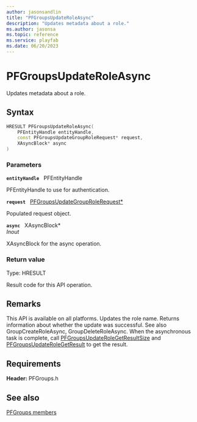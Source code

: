 ```yaml
---
author: jasonsandlin
title: "PFGroupsUpdateRoleAsync"
description: "Updates metadata about a role."
ms.author: jasonsa
ms.topic: reference
ms.service: playfab
ms.date: 06/20/2023
---
```


# PFGroupsUpdateRoleAsync  

Updates metadata about a role.  

## Syntax  
  
```cpp
HRESULT PFGroupsUpdateRoleAsync(  
    PFEntityHandle entityHandle,  
    const PFGroupsUpdateGroupRoleRequest* request,  
    XAsyncBlock* async  
)  
```  
  
### Parameters  
  
**`entityHandle`** &nbsp; PFEntityHandle  
  
PFEntityHandle to use for authentication.  
  
**`request`** &nbsp; [PFGroupsUpdateGroupRoleRequest*](../../pfgroupstypes/structs/pfgroupsupdategrouprolerequest.md)  
  
Populated request object.  
  
**`async`** &nbsp; XAsyncBlock*  
*_Inout_*  
  
XAsyncBlock for the async operation.  
  
  
### Return value
Type: HRESULT
  
Result code for this API operation.
  
## Remarks  
  
This API is available on all platforms. Updates the role name. Returns information about whether the update was successful. See also GroupCreateRoleAsync, GroupDeleteRoleAsync. When the asynchronous task is complete, call [PFGroupsUpdateRoleGetResultSize](pfgroupsupdaterolegetresultsize.md) and [PFGroupsUpdateRoleGetResult](pfgroupsupdaterolegetresult.md) to get the result.
  
## Requirements  
  
**Header:** PFGroups.h
  
## See also  
[PFGroups members](../pfgroups_members.md)  

  
  
